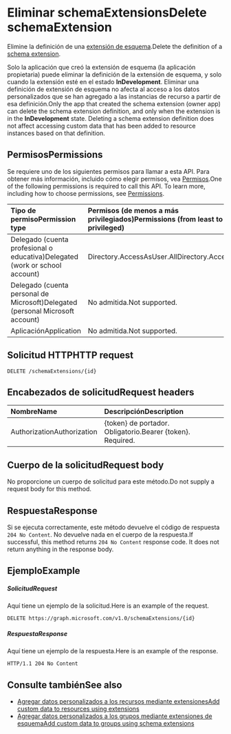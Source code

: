 # <a name="delete-schemaextension"></a><span data-ttu-id="f7cbc-101">Eliminar schemaExtensions</span><span class="sxs-lookup"><span data-stu-id="f7cbc-101">Delete schemaExtension</span></span>

<span data-ttu-id="f7cbc-102">Elimine la definición de una [extensión de esquema](../resources/schemaExtension.md).</span><span class="sxs-lookup"><span data-stu-id="f7cbc-102">Delete the definition of a [schema extension](../resources/schemaExtension.md).</span></span>

<span data-ttu-id="f7cbc-p101">Solo la aplicación que creó la extensión de esquema (la aplicación propietaria) puede eliminar la definición de la extensión de esquema, y solo cuando la extensión esté en el estado **InDevelopment**. Eliminar una definición de extensión de esquema no afecta al acceso a los datos personalizados que se han agregado a las instancias de recurso a partir de esa definición.</span><span class="sxs-lookup"><span data-stu-id="f7cbc-p101">Only the app that created the schema extension (owner app) can delete the schema extension definition, and only when the extension is in the **InDevelopment** state. Deleting a schema extension definition does not affect accessing custom data that has been added to resource instances based on that definition.</span></span>


## <a name="permissions"></a><span data-ttu-id="f7cbc-105">Permisos</span><span class="sxs-lookup"><span data-stu-id="f7cbc-105">Permissions</span></span>
<span data-ttu-id="f7cbc-p102">Se requiere uno de los siguientes permisos para llamar a esta API. Para obtener más información, incluido cómo elegir permisos, vea [Permisos](../../../concepts/permissions_reference.md).</span><span class="sxs-lookup"><span data-stu-id="f7cbc-p102">One of the following permissions is required to call this API. To learn more, including how to choose permissions, see [Permissions](../../../concepts/permissions_reference.md).</span></span>


|<span data-ttu-id="f7cbc-108">Tipo de permiso</span><span class="sxs-lookup"><span data-stu-id="f7cbc-108">Permission type</span></span>      | <span data-ttu-id="f7cbc-109">Permisos (de menos a más privilegiados)</span><span class="sxs-lookup"><span data-stu-id="f7cbc-109">Permissions (from least to most privileged)</span></span>              |
|:--------------------|:---------------------------------------------------------|
|<span data-ttu-id="f7cbc-110">Delegado (cuenta profesional o educativa)</span><span class="sxs-lookup"><span data-stu-id="f7cbc-110">Delegated (work or school account)</span></span> | <span data-ttu-id="f7cbc-111">Directory.AccessAsUser.All</span><span class="sxs-lookup"><span data-stu-id="f7cbc-111">Directory.AccessAsUser.All</span></span>    |
|<span data-ttu-id="f7cbc-112">Delegado (cuenta personal de Microsoft)</span><span class="sxs-lookup"><span data-stu-id="f7cbc-112">Delegated (personal Microsoft account)</span></span> | <span data-ttu-id="f7cbc-113">No admitida.</span><span class="sxs-lookup"><span data-stu-id="f7cbc-113">Not supported.</span></span>    |
|<span data-ttu-id="f7cbc-114">Aplicación</span><span class="sxs-lookup"><span data-stu-id="f7cbc-114">Application</span></span> | <span data-ttu-id="f7cbc-115">No admitida.</span><span class="sxs-lookup"><span data-stu-id="f7cbc-115">Not supported.</span></span> |

## <a name="http-request"></a><span data-ttu-id="f7cbc-116">Solicitud HTTP</span><span class="sxs-lookup"><span data-stu-id="f7cbc-116">HTTP request</span></span>
<!-- { "blockType": "ignored" } -->
```http
DELETE /schemaExtensions/{id}
```

## <a name="request-headers"></a><span data-ttu-id="f7cbc-117">Encabezados de solicitud</span><span class="sxs-lookup"><span data-stu-id="f7cbc-117">Request headers</span></span>
| <span data-ttu-id="f7cbc-118">Nombre</span><span class="sxs-lookup"><span data-stu-id="f7cbc-118">Name</span></span>      |<span data-ttu-id="f7cbc-119">Descripción</span><span class="sxs-lookup"><span data-stu-id="f7cbc-119">Description</span></span>|
|:----------|:----------|
| <span data-ttu-id="f7cbc-120">Authorization</span><span class="sxs-lookup"><span data-stu-id="f7cbc-120">Authorization</span></span>  | <span data-ttu-id="f7cbc-p103">{token} de portador. Obligatorio.</span><span class="sxs-lookup"><span data-stu-id="f7cbc-p103">Bearer {token}. Required.</span></span> |

## <a name="request-body"></a><span data-ttu-id="f7cbc-123">Cuerpo de la solicitud</span><span class="sxs-lookup"><span data-stu-id="f7cbc-123">Request body</span></span>
<span data-ttu-id="f7cbc-124">No proporcione un cuerpo de solicitud para este método.</span><span class="sxs-lookup"><span data-stu-id="f7cbc-124">Do not supply a request body for this method.</span></span>

## <a name="response"></a><span data-ttu-id="f7cbc-125">Respuesta</span><span class="sxs-lookup"><span data-stu-id="f7cbc-125">Response</span></span>

<span data-ttu-id="f7cbc-p104">Si se ejecuta correctamente, este método devuelve el código de respuesta `204 No Content`. No devuelve nada en el cuerpo de la respuesta.</span><span class="sxs-lookup"><span data-stu-id="f7cbc-p104">If successful, this method returns `204 No Content` response code. It does not return anything in the response body.</span></span>

## <a name="example"></a><span data-ttu-id="f7cbc-128">Ejemplo</span><span class="sxs-lookup"><span data-stu-id="f7cbc-128">Example</span></span>
##### <a name="request"></a><span data-ttu-id="f7cbc-129">Solicitud</span><span class="sxs-lookup"><span data-stu-id="f7cbc-129">Request</span></span>
<span data-ttu-id="f7cbc-130">Aquí tiene un ejemplo de la solicitud.</span><span class="sxs-lookup"><span data-stu-id="f7cbc-130">Here is an example of the request.</span></span>
<!-- {
  "blockType": "request",
  "name": "delete_schemaextension"
}-->
```http
DELETE https://graph.microsoft.com/v1.0/schemaExtensions/{id}
```
##### <a name="response"></a><span data-ttu-id="f7cbc-131">Respuesta</span><span class="sxs-lookup"><span data-stu-id="f7cbc-131">Response</span></span>
<span data-ttu-id="f7cbc-132">Aquí tiene un ejemplo de la respuesta.</span><span class="sxs-lookup"><span data-stu-id="f7cbc-132">Here is an example of the response.</span></span> 
<!-- {
  "blockType": "response",
  "truncated": true
} -->
```http
HTTP/1.1 204 No Content
```

## <a name="see-also"></a><span data-ttu-id="f7cbc-133">Consulte también</span><span class="sxs-lookup"><span data-stu-id="f7cbc-133">See also</span></span>

- [<span data-ttu-id="f7cbc-134">Agregar datos personalizados a los recursos mediante extensiones</span><span class="sxs-lookup"><span data-stu-id="f7cbc-134">Add custom data to resources using extensions</span></span>](../../../concepts/extensibility_overview.md)
- [<span data-ttu-id="f7cbc-135">Agregar datos personalizados a los grupos mediante extensiones de esquema</span><span class="sxs-lookup"><span data-stu-id="f7cbc-135">Add custom data to groups using schema extensions</span></span>](../../../concepts/extensibility_schema_groups.md)

<!-- uuid: 8fcb5dbc-d5aa-4681-8e31-b001d5168d79
2015-10-25 14:57:30 UTC -->
<!-- {
  "type": "#page.annotation",
  "description": "Delete schemaExtension",
  "keywords": "",
  "section": "documentation",
  "tocPath": ""
}-->